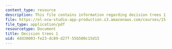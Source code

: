 ```yaml
---
content_type: resource
description: This file contains information regarding decision trees 1.
file: https://ol-ocw-studio-app-production.s3.amazonaws.com/courses/15-053-optimization-methods-in-management-science-spring-2013/4dd30003fe23dc89d27f55b500c15d15_MIT15_053S13_lec18.pdf
file_type: application/pdf
resourcetype: Document
title: Decision trees 1
uid: 4dd30003-fe23-dc89-d27f-55b500c15d15
---
```

